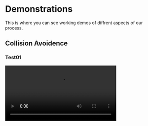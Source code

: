 # Demonstrations
This is where you can see working demos of diffrent aspects of our process.

## Collision Avoidence

### Test01
<video src='https://github.com/alecstem/REUWebsite/blob/gh-pages/Vid/Demo%207%20-%20Compressed.m4v?raw=true' width=360/>

### Test02
<video src='your URL here' width=180/>

## ARDU Pilot Sim

### Test01
<video src='your URL here' width=180/>

### Test02
<video src='https://raw.githubusercontent.com/alecstem/REUWebsite/gh-pages/Vid/Demo%207%20-%20Compressed.m4v' width=180/>
